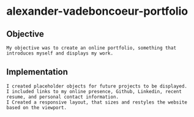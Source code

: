 # alexander-vadeboncoeur-portfolio

## Objective
    My objective was to create an online portfolio, something that introduces myself and displays my work.
    
## Implementation    
    I created placeholder objects for future projects to be displayed.
    I included links to my online presence, Github, Linkedin, recent resume, and personal contact information.
    I Created a responsive layout, that sizes and restyles the website based on the viewport.
